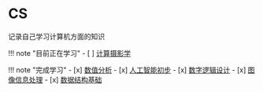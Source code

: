 # CS

记录自己学习计算机方面的知识

!!! note "目前正在学习"
    - [ ] [计算摄影学](./Computational-Photography/index.md)


!!! note "完成学习"
    - [x] [数值分析](./NA/index.md)
    - [x] [人工智能初步](./AI_Start/index.md)
    - [x] [数字逻辑设计](./DigitalDesign/index.md)
    - [x] [图像信息处理](./DIP/index.md)
    - [x] [数据结构基础](./FDS/index.md)
